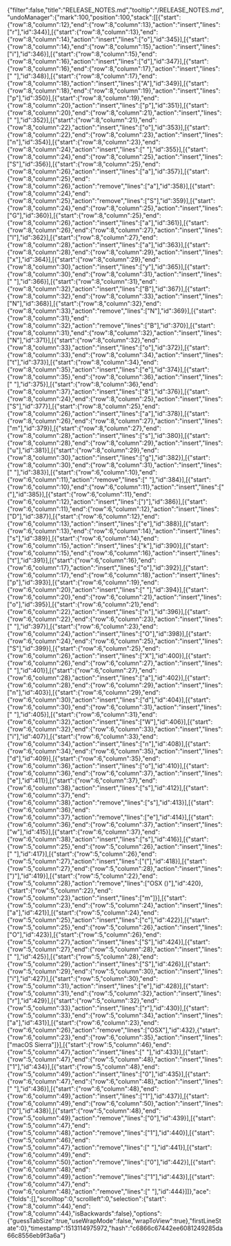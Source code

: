 {"filter":false,"title":"RELEASE_NOTES.md","tooltip":"/RELEASE_NOTES.md","undoManager":{"mark":100,"position":100,"stack":[[{"start":{"row":8,"column":12},"end":{"row":8,"column":13},"action":"insert","lines":["r"],"id":344}],[{"start":{"row":8,"column":13},"end":{"row":8,"column":14},"action":"insert","lines":["o"],"id":345}],[{"start":{"row":8,"column":14},"end":{"row":8,"column":15},"action":"insert","lines":["i"],"id":346}],[{"start":{"row":8,"column":15},"end":{"row":8,"column":16},"action":"insert","lines":["d"],"id":347}],[{"start":{"row":8,"column":16},"end":{"row":8,"column":17},"action":"insert","lines":[" "],"id":348}],[{"start":{"row":8,"column":17},"end":{"row":8,"column":18},"action":"insert","lines":["A"],"id":349}],[{"start":{"row":8,"column":18},"end":{"row":8,"column":19},"action":"insert","lines":["p"],"id":350}],[{"start":{"row":8,"column":19},"end":{"row":8,"column":20},"action":"insert","lines":["p"],"id":351}],[{"start":{"row":8,"column":20},"end":{"row":8,"column":21},"action":"insert","lines":[" "],"id":352}],[{"start":{"row":8,"column":21},"end":{"row":8,"column":22},"action":"insert","lines":["o"],"id":353}],[{"start":{"row":8,"column":22},"end":{"row":8,"column":23},"action":"insert","lines":["n"],"id":354}],[{"start":{"row":8,"column":23},"end":{"row":8,"column":24},"action":"insert","lines":[" "],"id":355}],[{"start":{"row":8,"column":24},"end":{"row":8,"column":25},"action":"insert","lines":["S"],"id":356}],[{"start":{"row":8,"column":25},"end":{"row":8,"column":26},"action":"insert","lines":["a"],"id":357}],[{"start":{"row":8,"column":25},"end":{"row":8,"column":26},"action":"remove","lines":["a"],"id":358}],[{"start":{"row":8,"column":24},"end":{"row":8,"column":25},"action":"remove","lines":["S"],"id":359}],[{"start":{"row":8,"column":24},"end":{"row":8,"column":25},"action":"insert","lines":["G"],"id":360}],[{"start":{"row":8,"column":25},"end":{"row":8,"column":26},"action":"insert","lines":["a"],"id":361}],[{"start":{"row":8,"column":26},"end":{"row":8,"column":27},"action":"insert","lines":["l"],"id":362}],[{"start":{"row":8,"column":27},"end":{"row":8,"column":28},"action":"insert","lines":["a"],"id":363}],[{"start":{"row":8,"column":28},"end":{"row":8,"column":29},"action":"insert","lines":["x"],"id":364}],[{"start":{"row":8,"column":29},"end":{"row":8,"column":30},"action":"insert","lines":["y"],"id":365}],[{"start":{"row":8,"column":30},"end":{"row":8,"column":31},"action":"insert","lines":[" "],"id":366}],[{"start":{"row":8,"column":31},"end":{"row":8,"column":32},"action":"insert","lines":["B"],"id":367}],[{"start":{"row":8,"column":32},"end":{"row":8,"column":33},"action":"insert","lines":["N"],"id":368}],[{"start":{"row":8,"column":32},"end":{"row":8,"column":33},"action":"remove","lines":["N"],"id":369}],[{"start":{"row":8,"column":31},"end":{"row":8,"column":32},"action":"remove","lines":["B"],"id":370}],[{"start":{"row":8,"column":31},"end":{"row":8,"column":32},"action":"insert","lines":["N"],"id":371}],[{"start":{"row":8,"column":32},"end":{"row":8,"column":33},"action":"insert","lines":["o"],"id":372}],[{"start":{"row":8,"column":33},"end":{"row":8,"column":34},"action":"insert","lines":["t"],"id":373}],[{"start":{"row":8,"column":34},"end":{"row":8,"column":35},"action":"insert","lines":["e"],"id":374}],[{"start":{"row":8,"column":35},"end":{"row":8,"column":36},"action":"insert","lines":[" "],"id":375}],[{"start":{"row":8,"column":36},"end":{"row":8,"column":37},"action":"insert","lines":["8"],"id":376}],[{"start":{"row":8,"column":24},"end":{"row":8,"column":25},"action":"insert","lines":["S"],"id":377}],[{"start":{"row":8,"column":25},"end":{"row":8,"column":26},"action":"insert","lines":["a"],"id":378}],[{"start":{"row":8,"column":26},"end":{"row":8,"column":27},"action":"insert","lines":["m"],"id":379}],[{"start":{"row":8,"column":27},"end":{"row":8,"column":28},"action":"insert","lines":["s"],"id":380}],[{"start":{"row":8,"column":28},"end":{"row":8,"column":29},"action":"insert","lines":["u"],"id":381}],[{"start":{"row":8,"column":29},"end":{"row":8,"column":30},"action":"insert","lines":["g"],"id":382}],[{"start":{"row":8,"column":30},"end":{"row":8,"column":31},"action":"insert","lines":[" "],"id":383}],[{"start":{"row":6,"column":10},"end":{"row":6,"column":11},"action":"remove","lines":[" "],"id":384}],[{"start":{"row":6,"column":10},"end":{"row":6,"column":11},"action":"insert","lines":["("],"id":385}],[{"start":{"row":6,"column":11},"end":{"row":6,"column":12},"action":"insert","lines":[")"],"id":386}],[{"start":{"row":6,"column":11},"end":{"row":6,"column":12},"action":"insert","lines":["D"],"id":387}],[{"start":{"row":6,"column":12},"end":{"row":6,"column":13},"action":"insert","lines":["e"],"id":388}],[{"start":{"row":6,"column":13},"end":{"row":6,"column":14},"action":"insert","lines":["s"],"id":389}],[{"start":{"row":6,"column":14},"end":{"row":6,"column":15},"action":"insert","lines":["k"],"id":390}],[{"start":{"row":6,"column":15},"end":{"row":6,"column":16},"action":"insert","lines":["t"],"id":391}],[{"start":{"row":6,"column":16},"end":{"row":6,"column":17},"action":"insert","lines":["o"],"id":392}],[{"start":{"row":6,"column":17},"end":{"row":6,"column":18},"action":"insert","lines":["p"],"id":393}],[{"start":{"row":6,"column":19},"end":{"row":6,"column":20},"action":"insert","lines":[" "],"id":394}],[{"start":{"row":6,"column":20},"end":{"row":6,"column":21},"action":"insert","lines":["o"],"id":395}],[{"start":{"row":6,"column":21},"end":{"row":6,"column":22},"action":"insert","lines":["n"],"id":396}],[{"start":{"row":6,"column":22},"end":{"row":6,"column":23},"action":"insert","lines":[" "],"id":397}],[{"start":{"row":6,"column":23},"end":{"row":6,"column":24},"action":"insert","lines":["O"],"id":398}],[{"start":{"row":6,"column":24},"end":{"row":6,"column":25},"action":"insert","lines":["S"],"id":399}],[{"start":{"row":6,"column":25},"end":{"row":6,"column":26},"action":"insert","lines":["X"],"id":400}],[{"start":{"row":6,"column":26},"end":{"row":6,"column":27},"action":"insert","lines":[" "],"id":401}],[{"start":{"row":6,"column":27},"end":{"row":6,"column":28},"action":"insert","lines":["a"],"id":402}],[{"start":{"row":6,"column":28},"end":{"row":6,"column":29},"action":"insert","lines":["n"],"id":403}],[{"start":{"row":6,"column":29},"end":{"row":6,"column":30},"action":"insert","lines":["d"],"id":404}],[{"start":{"row":6,"column":30},"end":{"row":6,"column":31},"action":"insert","lines":[" "],"id":405}],[{"start":{"row":6,"column":31},"end":{"row":6,"column":32},"action":"insert","lines":["W"],"id":406}],[{"start":{"row":6,"column":32},"end":{"row":6,"column":33},"action":"insert","lines":["i"],"id":407}],[{"start":{"row":6,"column":33},"end":{"row":6,"column":34},"action":"insert","lines":["n"],"id":408}],[{"start":{"row":6,"column":34},"end":{"row":6,"column":35},"action":"insert","lines":["d"],"id":409}],[{"start":{"row":6,"column":35},"end":{"row":6,"column":36},"action":"insert","lines":["o"],"id":410}],[{"start":{"row":6,"column":36},"end":{"row":6,"column":37},"action":"insert","lines":["e"],"id":411}],[{"start":{"row":6,"column":37},"end":{"row":6,"column":38},"action":"insert","lines":["s"],"id":412}],[{"start":{"row":6,"column":37},"end":{"row":6,"column":38},"action":"remove","lines":["s"],"id":413}],[{"start":{"row":6,"column":36},"end":{"row":6,"column":37},"action":"remove","lines":["e"],"id":414}],[{"start":{"row":6,"column":36},"end":{"row":6,"column":37},"action":"insert","lines":["w"],"id":415}],[{"start":{"row":6,"column":37},"end":{"row":6,"column":38},"action":"insert","lines":["s"],"id":416}],[{"start":{"row":5,"column":25},"end":{"row":5,"column":26},"action":"insert","lines":[" "],"id":417}],[{"start":{"row":5,"column":26},"end":{"row":5,"column":27},"action":"insert","lines":["("],"id":418}],[{"start":{"row":5,"column":27},"end":{"row":5,"column":28},"action":"insert","lines":[")"],"id":419}],[{"start":{"row":5,"column":22},"end":{"row":5,"column":28},"action":"remove","lines":["OSX ()"],"id":420},{"start":{"row":5,"column":22},"end":{"row":5,"column":23},"action":"insert","lines":["m"]}],[{"start":{"row":5,"column":23},"end":{"row":5,"column":24},"action":"insert","lines":["a"],"id":421}],[{"start":{"row":5,"column":24},"end":{"row":5,"column":25},"action":"insert","lines":["c"],"id":422}],[{"start":{"row":5,"column":25},"end":{"row":5,"column":26},"action":"insert","lines":["O"],"id":423}],[{"start":{"row":5,"column":26},"end":{"row":5,"column":27},"action":"insert","lines":["S"],"id":424}],[{"start":{"row":5,"column":27},"end":{"row":5,"column":28},"action":"insert","lines":[" "],"id":425}],[{"start":{"row":5,"column":28},"end":{"row":5,"column":29},"action":"insert","lines":["S"],"id":426}],[{"start":{"row":5,"column":29},"end":{"row":5,"column":30},"action":"insert","lines":["i"],"id":427}],[{"start":{"row":5,"column":30},"end":{"row":5,"column":31},"action":"insert","lines":["e"],"id":428}],[{"start":{"row":5,"column":31},"end":{"row":5,"column":32},"action":"insert","lines":["r"],"id":429}],[{"start":{"row":5,"column":32},"end":{"row":5,"column":33},"action":"insert","lines":["r"],"id":430}],[{"start":{"row":5,"column":33},"end":{"row":5,"column":34},"action":"insert","lines":["a"],"id":431}],[{"start":{"row":6,"column":23},"end":{"row":6,"column":26},"action":"remove","lines":["OSX"],"id":432},{"start":{"row":6,"column":23},"end":{"row":6,"column":35},"action":"insert","lines":["macOS Sierra"]}],[{"start":{"row":5,"column":46},"end":{"row":5,"column":47},"action":"insert","lines":[" "],"id":433}],[{"start":{"row":5,"column":47},"end":{"row":5,"column":48},"action":"insert","lines":["1"],"id":434}],[{"start":{"row":5,"column":48},"end":{"row":5,"column":49},"action":"insert","lines":["0"],"id":435}],[{"start":{"row":6,"column":47},"end":{"row":6,"column":48},"action":"insert","lines":[" "],"id":436}],[{"start":{"row":6,"column":48},"end":{"row":6,"column":49},"action":"insert","lines":["1"],"id":437}],[{"start":{"row":6,"column":49},"end":{"row":6,"column":50},"action":"insert","lines":["0"],"id":438}],[{"start":{"row":5,"column":48},"end":{"row":5,"column":49},"action":"remove","lines":["0"],"id":439}],[{"start":{"row":5,"column":47},"end":{"row":5,"column":48},"action":"remove","lines":["1"],"id":440}],[{"start":{"row":5,"column":46},"end":{"row":5,"column":47},"action":"remove","lines":[" "],"id":441}],[{"start":{"row":6,"column":49},"end":{"row":6,"column":50},"action":"remove","lines":["0"],"id":442}],[{"start":{"row":6,"column":48},"end":{"row":6,"column":49},"action":"remove","lines":["1"],"id":443}],[{"start":{"row":6,"column":47},"end":{"row":6,"column":48},"action":"remove","lines":[" "],"id":444}]]},"ace":{"folds":[],"scrolltop":0,"scrollleft":0,"selection":{"start":{"row":8,"column":44},"end":{"row":8,"column":44},"isBackwards":false},"options":{"guessTabSize":true,"useWrapMode":false,"wrapToView":true},"firstLineState":0},"timestamp":1513114975972,"hash":"c6866c67442ee6081249285da66c8556eb9f3a6a"}